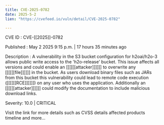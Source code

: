 ```yaml
---
title: CVE-2025-0782
date: 2025-5-2
lien: "https://cvefeed.io/vuln/detail/CVE-2025-0782"

---
```


CVE ID : CVE-[[2025]]-0782

Published :  May 2
2025
9:15 p.m. | 17 hours
35 minutes ago

Description : A vulnerability in the S3 bucket configuration for h2oai/h2o-3 allows public write access to the 'h2o-release' bucket. This issue affects all versions and could enable an [[[[[[attacker]]]]]] to overwrite any [[[[[[file]]]]]] in the bucket. As users download binary files such as JARs from this bucket
this vulnerability could lead to remote code execution ([[[[[[RCE]]]]]]) on any user who uses the application. Additionally
an [[[[[[attacker]]]]]] could modify the documentation to include malicious download links.

Severity: 10.0 | CRITICAL

Visit the link for more details
such as CVSS details
affected products
timeline
and more...
